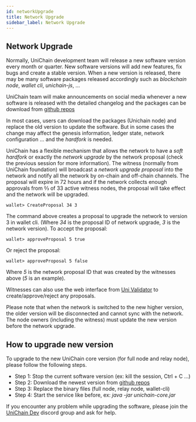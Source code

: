 ```yaml
---
id: networkUpgrade
title: Network Upgrade
sidebar_label: Network Upgrade
---
```


## Network Upgrade
Normally, UniChain development team will release a new software version every month or quarter. New software versions will add new features, fix bugs and create a stable version.
When a new version is released, there may be many software packages released accordingly such as _blockchain node_, _wallet cli_, _unichain-js_, … 

UniChain team will make announcements on social media whenever a new software is released with the detailed changelog and the packages can be download from [github repos](https://github.com/uniworld-io/unichain-core/releases)

In most cases, users can download the packages (Unichain node) and replace the old version to update the software. But in some cases the change may affect the genesis information, ledger state, network configuration … and the _hardfork_ is needed.

UniChain has a flexible mechanism that allows the network to have a _soft hardfork_ or exactly the _network upgrade_ by the network proposal (check the previous session for more information). The witness (normally from UniChain foundation) will broadcast a _network upgrade proposal_ into the network and notify all the network by on-chain and off-chain channels. The proposal will expire in 72 hours and if the network collects enough approvals from ⅔ of 33 active witness nodes, the proposal will take effect and the network will be upgraded. 

```
wallet> CreateProposal 34 3
```
The command above creates a proposal to upgrade the network to version 3 in wallet cli. (Where _34_ is the proposal ID of network upgrade, _3_ is the network version).
To accept the proposal: 
```
wallet> approveProposal 5 true
```
Or reject the proposal:
```
wallet> approveProposal 5 false
```
Where _5_ is the network proposal ID that was created by the witnesses above (_5_ is an example).

Witnesses can also use the web interface from [Uni Validator](https://validator.unichain.world) to create/approve/reject any proposals.

Please note that when the network is switched to the new higher version, the older version will be disconnected and cannot sync with the network. The node owners (including the witness) must update the new version before the network upgrade.


## How to upgrade new version
 To upgrade to the new UniChain core version (for full node and relay node), please follow the following steps.

- Step 1: Stop the current software version (ex: kill the session, Ctrl + C …)
- Step 2: Download the newest version from [github repos](https://github.com/uniworld-io/unichain-core/releases)
- Step 3: Replace the binary files (full node, relay node, wallet-cli)
- Step 4: Start the service like before, ex: _java -jar unichain-core.jar_ 

If you encounter any problem while upgrading the software, please join the [UniChain Dev](https://discord.gg/W4teW5mThv) discord group and ask for help. 
